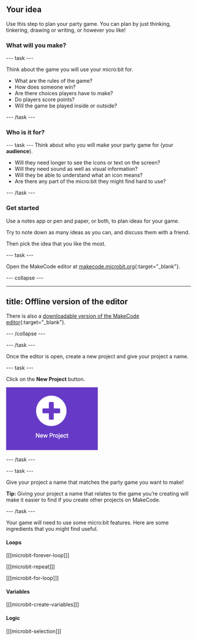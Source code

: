 ## Your idea

Use this step to plan your party game. You can plan by just thinking, tinkering, drawing or writing, or however you like!

### What will you make?

\--- task ---

Think about the game you will use your micro:bit for.

- What are the rules of the game?
- How does someone win?
- Are there choices players have to make?
- Do players score points?
- Will the game be played inside or outside?

\--- /task ---

### Who is it for?

\--- task ---
Think about who you will make your party game for (your **audience**).

- Will they need longer to see the icons or text on the screen?
- Will they need sound as well as visual information?
- Will they be able to understand what an icon means?
- Are there any part of the micro:bit they might find hard to use?

\--- /task ---

### Get started

Use a notes app or pen and paper, or both, to plan ideas for your game.

Try to note down as many ideas as you can, and discuss them with a friend.

Then pick the idea that you like the most.

\--- task ---

Open the MakeCode editor at [makecode.microbit.org](https://makecode.microbit.org){:target="_blank"}.

\--- collapse ---

---

## title: Offline version of the editor

There is also a [downloadable version of the MakeCode editor](https://makecode.microbit.org/offline-app){:target="_blank"}.

\--- /collapse ---

\--- /task ---

Once the editor is open, create a new project and give your project a name.

\--- task ---

Click on the **New Project** button.

<img src="images/new-project-button.png" alt="The New Project button inside MakeCode." width="250"/>

\--- /task ---

\--- task ---

Give your project a name that matches the party game you want to make!

**Tip:** Giving your project a name that relates to the game you’re creating will make it easier to find if you create other projects on MakeCode.

\--- /task ---

Your game will need to use some micro:bit features. Here are some ingredients that you might find useful.

#### Loops

[[[microbit-forever-loop]]]

[[[microbit-repeat]]]

[[[microbit-for-loop]]]

#### Variables

[[[microbit-create-variables]]]

#### Logic

[[[microbit-selection]]]
